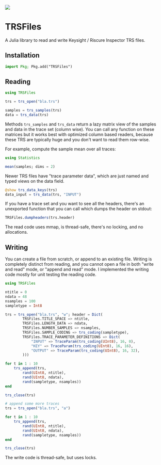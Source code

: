 [![](https://img.shields.io/badge/docs-green.svg)](https://ceesb.github.io/TRSFiles.jl/)

# TRSFiles

A Julia library to read and write Keysight / Riscure Inspector TRS files.

## Installation

```julia
import Pkg; Pkg.add("TRSFiles")
```

## Reading

```julia
using TRSFiles

trs = trs_open("bla.trs")

samples = trs_samples(trs)
data = trs_data(trs)
```

Methods `trs_samples` and `trs_data` return a lazy matrix view of the samples and data in the trace set (column wise). You can call any function on these matrices but it works best with optimized column based readers, because these TRS are typically huge and you don't want to read them row-wise.

For example, compute the sample mean over all traces:
```julia
using Statistics

mean(samples; dims = 2)
```

Newer TRS files have "trace parameter data", which are just named and typed views on the data field.

```julia
@show trs_data_keys(trs)
data_input = trs_data(trs, "INPUT")
```

If you have a trace set and you want to see all the headers, there's an unexported
function that you can call which dumps the header on stdout:

```julia
TRSFiles.dumpheaders(trs.header)
```

The read code uses mmap, is thread-safe, there's no locking, and no allocations.

## Writing

You can create a file from scratch, or append to an existing file. Writing is completely distinct from reading, and you cannot open a file in both "write and read" mode, or "append and read" mode. I implemented the writing code mostly for unit testing the reading code.

```julia
using TRSFiles

ntitle = 0
ndata = 48
nsamples = 100
sampletype = Int8

trs = trs_open("bla.trs", "w"; header = Dict(
        TRSFiles.TITLE_SPACE => ntitle,
        TRSFiles.LENGTH_DATA => ndata,
        TRSFiles.NUMBER_SAMPLES => nsamples,
        TRSFiles.SAMPLE_CODING => trs_coding(sampletype),
        TRSFiles.TRACE_PARAMETER_DEFINITIONS => Dict(
            "INPUT" => TraceParam(trs_coding(UInt8), 16, 0),
            "KEY" => TraceParam(trs_coding(UInt8), 16, 16),
            "OUTPUT" => TraceParam(trs_coding(UInt8), 16, 32),
        )))

for t in 1 : 10
    trs_append(trs,
        rand(UInt8, ntitle),
        rand(UInt8, ndata),
        rand(sampletype, nsamples))
end

trs_close(trs)

# append some more traces
trs = trs_open("bla.trs", "a")

for t in 1 : 10
    trs_append(trs,
        rand(UInt8, ntitle),
        rand(UInt8, ndata),
        rand(sampletype, nsamples))
end

trs_close(trs)
```

The write code is thread-safe, but uses locks.
